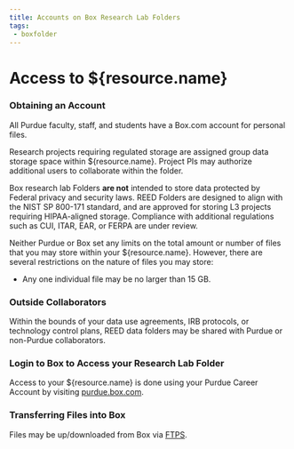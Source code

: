 ```yaml
---
title: Accounts on Box Research Lab Folders
tags:
 - boxfolder
---
```

# Access to ${resource.name}

### Obtaining an Account

All Purdue faculty, staff, and students have a Box.com account for personal files.

Research projects requiring regulated storage are assigned group data storage space within ${resource.name}. Project PIs may authorize additional users to collaborate within the folder.

Box research lab Folders <strong>are not</strong> intended to store data protected by Federal privacy and security laws. REED Folders are designed to align with the NIST SP 800-171 standard, and are approved for storing L3 projects requiring HIPAA-aligned storage. Compliance with additional regulations such as CUI, ITAR, EAR, or FERPA are under review.

Neither Purdue or Box set any limits on the total amount or number of files that you may store within your ${resource.name}. However, there are several restrictions on the nature of files you may store:

* Any one individual file may be no larger than 15 GB.

### Outside Collaborators

Within the bounds of your data use agreements, IRB protocols, or technology control plans, REED data folders may be shared with Purdue or non-Purdue collaborators.

### Login to Box to Access your Research Lab Folder

Access to your ${resource.name} is done using your Purdue Career Account by visiting <a href="https://purdue.box.com">purdue.box.com</a>.

### Transferring Files into Box

Files may be up/downloaded from Box via [FTPS](https://community.box.com/t5/Upload-and-Download-Files-and/Using-Box-with-FTP-or-FTPS/ta-p/26050).
